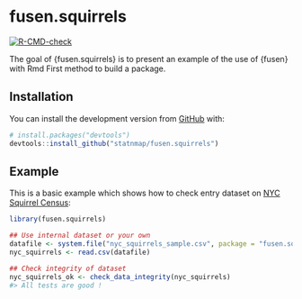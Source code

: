 
<!-- README.md is generated from README.Rmd. Please edit that file -->

# fusen.squirrels

<!-- badges: start -->

[![R-CMD-check](https://github.com/statnmap/fusen.squirrels/workflows/R-CMD-check/badge.svg)](https://github.com/statnmap/fusen.squirrels/actions)
<!-- badges: end -->

The goal of {fusen.squirrels} is to present an example of the use of
{fusen} with Rmd First method to build a package.

## Installation

You can install the development version from
[GitHub](https://github.com/) with:

``` r
# install.packages("devtools")
devtools::install_github("statnmap/fusen.squirrels")
```

## Example

This is a basic example which shows how to check entry dataset on [NYC
Squirrel Census](https://www.thesquirrelcensus.com/):

``` r
library(fusen.squirrels)

## Use internal dataset or your own
datafile <- system.file("nyc_squirrels_sample.csv", package = "fusen.squirrels")
nyc_squirrels <- read.csv(datafile)

## Check integrity of dataset
nyc_squirrels_ok <- check_data_integrity(nyc_squirrels)
#> All tests are good !
```
